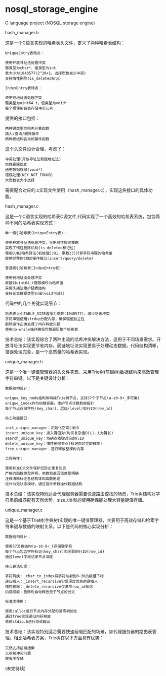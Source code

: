 # nosql_storage_engine
C language project (NOSQL storage engine)

hash_manager.h

这是一个C语言实现的哈希表头文件，定义了两种哈希表结构：

    UniqueEntry表特点：

    使用开放寻址法处理冲突
    键类型为char*，值类型为int
    表大小为1048577(2^20+1，选择质数减少冲突)
    支持惰性删除(is_deleted标记)

    IndexEntry表特点：

    使用链地址法处理冲突
    键类型为uint64_t，值类型为void*
    每个桶使用链表存储冲突元素

提供的接口包括：

    两种键类型的哈希计算函数
    插入/查询/删除操作
    两种表结构各自的操作函数

这个头文件设计合理，考虑了：

    冲突处理(开放寻址法和链地址法)
    惰性删除优化
    通用数据存储(void*)
    错误处理(KEY_NOT_FOUND)
    大质数表大小选择

需要配合对应的.c实现文件使用（hash_manager.c），实现这些接口的具体功能。

hash_manager.c

这是一个C语言实现的哈希表C源文件,代码实现了一个高效的哈希表系统，包含两种不同的哈希表实现方式：

    ‌唯一索引哈希表(UniqueEntry表)‌：

    使用开放寻址法处理冲突，采用线性探测策略
    实现了惰性删除机制(is_deleted标记位)
    使用DJB2哈希算法(初始值5381，乘数33)计算字符串键的哈希值
    提供完整的CRUD操作接口(insert/query/delete)

    ‌普通索引哈希表(IndexEntry表)‌：

    使用链地址法处理冲突
    直接对uint64_t键取模作为哈希值
    采用头插法维护链表结构
    支持任意数据类型存储(void*指针)

代码中的几个关键实现细节：

    哈希表大小TABLE_SIZE选择为质数(1048577)，减少哈希冲突
    字符串键使用strdup分配内存，确保键值独立性
    删除操作正确处理了内存释放问题
    使用do-while循环确保完整遍历整个哈希表

技术总结：该实现综合了两种主流的哈希冲突解决方法，适用于不同场景需求。开放寻址法实现更节省内存，而链地址法实现更易于处理动态数据。代码结构清晰，错误处理完善，是一个高质量的哈希表实现。


unique_manager.h

这是一个唯一键值管理器的头文件实现，采用Trie树(前缀树)数据结构来高效管理字符串键。以下是关键设计分析：

    ‌数据结构设计‌：

    unique_key_node结构体构成Trie树节点，支持37个子节点(a-z0-9+_字符集)
    unique_index作为树根容器，维护节点计数和根指针
    每个节点存储字符(key_char)、层级(level)和行ID(row_id)

    ‌核心功能接口‌：

    init_unique_manager：初始化空索引树3
    insert_unique_key：插入键值对(时间复杂度O(L)，L为键长)
    search_unique_key：精确查找键对应的行ID
    delete_unique_key：惰性删除节点(标记而非立即释放)
    free_unique_manager：递归释放整棵树内存

    ‌工程特性‌：

    使用标准C头文件保护宏防止重复包含
    严格的函数原型声明，参数和返回值类型明确
    注释清晰标注各结构体和函数用途
    设计为无状态模块，通过指针参数操作数据结构

技术总结：该实现特别适合代理服务器需要快速路由查找的场景，Trie树结构对字符串前缀匹配有天然优势。size_t类型的使用确保能处理大容量键值存储。

unique_manager.c

这是一个基于Trie树(字典树)实现的唯一键值管理器，主要用于高效存储和检索字符串键与数值的映射关系。以下是代码的核心实现分析：

    ‌数据结构设计‌：

    使用37叉树结构(a-z0-9+_)存储键字符
    每个节点包含字符标记(key_char)和关联的行ID(row_id)
    通过level字段记录节点深度

    ‌核心算法实现‌：

    字符转换：_char_to_index将字符映射到0-36的数组下标
    递归插入：_insert_recursive实现深度优先的键插入
    惰性删除：_delete_recursive仅清除row_id标记
    内存回收：删除时自动释放无子节点的分支

    ‌标准库使用‌：

    使用calloc进行节点内存分配和清零初始化
    通过free实现递归内存释放
    依赖stdio.h进行测试输出

技术总结：该实现特别适合需要快速前缀匹配的场景，如代理服务器的路由表管理。相比哈希表方案，Trie树在以下方面具有优势：

    天然支持前缀搜索
    无哈希冲突问题
    键有序存储

(未完待续)
